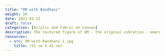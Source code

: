 ```yaml
---
title: "OM with Bandhani"
weight: 18
date: 2021-02-21
draft: false
categories: [Acrylic and Fabric on Canvas]
description: The textured figure of OM - the original vibration - emerging from the purple void
resources:
  - src: OM-with-Bandhani-1.jpg
    title: (51 cm X 41 cm)
---
```





